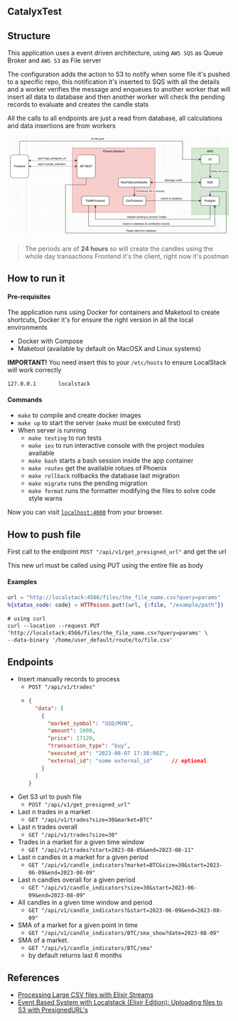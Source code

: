 ## CatalyxTest

## Structure

This application uses a event driven architecture, using `AWS SQS` as Queue Broker and `AWS S3` as File server

The configuration adds the action to S3 to notify when some file it's pushed to a specific repo, this notification it's
inserted to SQS with all the details and a worker verifies the message and enqueues to another worker that will insert all
data to database and then another worker will check the pending records to evaluate and creates the candle stats

All the calls to all endpoints are just a read from database, all calculations and data insertions are from workers

![diagram!](diagram.png "diagram")

> The periods are of **24 hours** so will create the candles using the whole day transactions
> Frontend it's the client, right now it's postman

## How to run it

#### Pre-requisites

The application runs using Docker for containers and Maketool to create shortcuts, Docker it's for ensure the right 
version in all the local environments

- Docker with Compose
- Maketool (available by default on MacOSX and Linux systems)

**IMPORTANT!** You need insert this to your `/etc/hosts` to ensure LocalStack will work correctly

```
127.0.0.1       localstack
```

#### Commands

- `make` to compile and create docker images
- `make up` to start the server (`make` must be executed first)
- When server is running
    - `make testing` to run tests
    - `make iex` to run interactive console with the project modules available
    - `make bash` starts a bash session inside the app container
    - `make routes` get the available rotues of Phoenix
    - `make rollback` rollbacks the database last migration
    - `make migrate` runs the pending migration
    - `make format` runs the formatter modifying the files to solve code style warns

Now you can visit [`localhost:4000`](http://localhost:4000) from your browser.

## How to push file

First call to the endpoint `POST "/api/v1/get_presigned_url"` and get the url

This new url must be called using PUT using the entire file as body

#### Examples

```elixir
url = "http://localstack:4566/files/the_file_name.csv?query=params"
%{status_code: code} = HTTPoison.put!(url, {:file, "/example/path"})
```

```shell script
# using curl
curl --location --request PUT 'http://localstack:4566/files/the_file_name.csv?query=params' \
--data-binary '/home/user_default/route/to/file.csv'
```

## Endpoints

- Insert manually records to process
    - `POST "/api/v1/trades"`
    - ```json
      {
        "data": [
          {
            "market_symbol": "USD/MXN",
            "amount": 1000,
            "price": 17120,
            "transaction_type": "buy",
            "executed_at": "2023-08-07 17:38:00Z",
            "external_id": "some external_id"      // optional
          }
        ]
      }
      ```
- Get S3 url to push file
    - `POST "/api/v1/get_presigned_url"`
- Last n trades in a market
    - `GET "/api/v1/trades?size=30&market=BTC"`
- Last n trades overall
    - `GET "/api/v1/trades?size=30"`
- Trades in a market for a given time window
    - `GET "/api/v1/trades?start=2023-08-05&end=2023-08-11"`
- Last n candles in a market for a given period
    - `GET "/api/v1/candle_indicators?market=BTC&size=30&start=2023-06-09&end=2023-08-09"`
- Last n candles overall for a given period
    - `GET "/api/v1/candle_indicators?size=30&start=2023-06-09&end=2023-08-09"`
- All candles in a given time window and period
    - `GET "/api/v1/candle_indicators?&start=2023-06-09&end=2023-08-09"`
- SMA of a market for a given point in time
    - `GET "/api/v1/candle_indicators/BTC/sma_show?date=2023-08-09"`
- SMA of a market.
    - `GET "/api/v1/candle_indicators/BTC/sma"`
    - by default returns last 6 months

## References

- [Processing Large CSV files with Elixir Streams](https://www.poeticoding.com/processing-large-csv-files-with-elixir-streams/)
- [Event Based System with Localstack (Elixir Edition): Uploading files to S3 with PresignedURL's](https://dev.to/nicolkill/event-based-system-with-localstack-elixir-edition-uploading-files-to-s3-with-presignedurls-5ha4)
